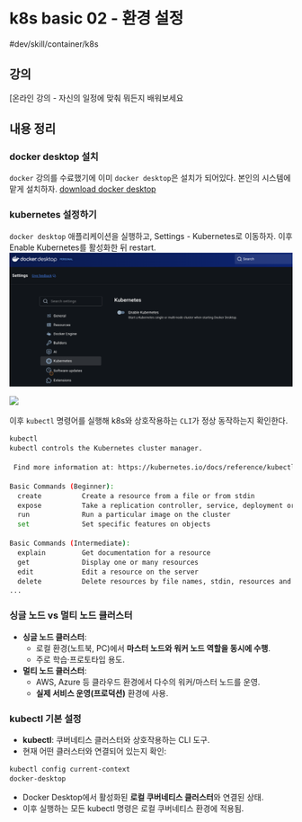# k8s basic 02 - 환경 설정
#dev/skill/container/k8s

## 강의
[온라인 강의 - 자신의 일정에 맞춰 뭐든지 배워보세요

## 내용 정리
### docker desktop 설치
`docker` 강의를 수료했기에 이미 `docker desktop`은 설치가 되어있다. 본인의 시스템에 맡게 설치하자.
[download docker desktop](https://docs.docker.com/get-started/get-docker/?_gl=1*1owntno*_gcl_au*MTQ1ODU0Mjc1LjE3NTM2MDgyMTI.*_ga*MTc0ODY3MDk4My4xNzUzNjA4MjEy*_ga_XJWPQMJYHQ*czE3NTY3OTM2MzYkbzE1JGcxJHQxNzU2NzkzNjgzJGoxMyRsMCRoMA..)

### kubernetes 설정하기
`docker desktop` 애플리케이션을 실행하고, Settings - Kubernetes로 이동하자. 이후 Enable Kubernetes를 활성화한 뒤 restart.
![](assets/image.png)

![](assets/%E1%84%89%E1%85%B3%E1%84%8F%E1%85%B3%E1%84%85%E1%85%B5%E1%86%AB%E1%84%89%E1%85%A3%E1%86%BA%202025-09-02%20%E1%84%8B%E1%85%A9%E1%84%92%E1%85%AE%203.24.29.png)  

이후 `kubectl` 명령어를 실행해 k8s와 상호작용하는 `CLI`가 정상 동작하는지 확인한다.
```sh
kubectl                                                                                                                                                        ✔  docker-desktop 󱃾  15:25:05  ▓▒░
kubectl controls the Kubernetes cluster manager.

 Find more information at: https://kubernetes.io/docs/reference/kubectl/

Basic Commands (Beginner):
  create          Create a resource from a file or from stdin
  expose          Take a replication controller, service, deployment or pod and expose it as a new Kubernetes service
  run             Run a particular image on the cluster
  set             Set specific features on objects

Basic Commands (Intermediate):
  explain         Get documentation for a resource
  get             Display one or many resources
  edit            Edit a resource on the server
  delete          Delete resources by file names, stdin, resources and names, or by resources and label selector
...
```

### 싱글 노드 vs 멀티 노드 클러스터
* **싱글 노드 클러스터**:
  * 로컬 환경(노트북, PC)에서 **마스터 노드와 워커 노드 역할을 동시에 수행**.
  * 주로 학습·프로토타입 용도.
* **멀티 노드 클러스터**:
  * AWS, Azure 등 클라우드 환경에서 다수의 워커/마스터 노드를 운영.
  * **실제 서비스 운영(프로덕션)** 환경에 사용.
### kubectl 기본 설정
* **kubectl**: 쿠버네티스 클러스터와 상호작용하는 CLI 도구.
* 현재 어떤 클러스터와 연결되어 있는지 확인:
```sh
kubectl config current-context
docker-desktop
```
* Docker Desktop에서 활성화된 **로컬 쿠버네티스 클러스터**와 연결된 상태.
* 이후 실행하는 모든 kubectl 명령은 로컬 쿠버네티스 환경에 적용됨.




